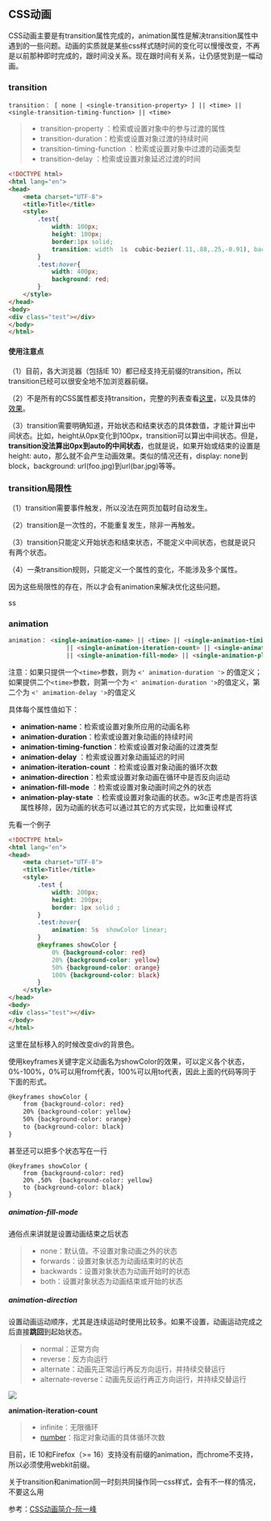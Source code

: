 ## CSS动画

CSS动画主要是有transition属性完成的，animation属性是解决transition属性中遇到的一些问题。动画的实质就是某些css样式随时间的变化可以慢慢改变，不再是以前那种即时完成的，跟时间没关系。现在跟时间有关系，让仍感觉到是一幅动画。

### transition

```
transition： [ none | <single-transition-property> ] || <time> || <single-transition-timing-function> || <time>
```

> * transition-property ：检索或设置对象中的参与过渡的属性
> * transition-duration：检索或设置对象过渡的持续时间
> * transition-timing-function ：检索或设置对象中过渡的动画类型
> * transition-delay ：检索或设置对象延迟过渡的时间

```html
<!DOCTYPE html>
<html lang="en">
<head>
    <meta charset="UTF-8">
    <title>Title</title>
    <style>
        .test{
            width: 100px;
            height: 100px;
            border:1px solid;
            transition: width  1s  cubic-bezier(.11,.88,.25,-0.91), background 1s 1s ease-out
        }
        .test:hover{
            width: 400px;
            background: red;
        }
    </style>
</head>
<body>
<div class="test"></div>
</body>
</html>
```

#### 使用注意点

（1）目前，各大浏览器（包括IE 10）都已经支持无前缀的transition，所以transition已经可以很安全地不加浏览器前缀。

（2）不是所有的CSS属性都支持transition，完整的列表查看[这里](http://oli.jp/2010/css-animatable-properties/)，以及具体的[效果](http://leaverou.github.io/animatable/)。

（3）transition需要明确知道，开始状态和结束状态的具体数值，才能计算出中间状态。比如，height从0px变化到100px，transition可以算出中间状态。但是，**transition没法算出0px到auto的中间状态**，也就是说，如果开始或结束的设置是height: auto，那么就不会产生动画效果。类似的情况还有，display: none到block，background: url\(foo.jpg\)到url\(bar.jpg\)等等。

### transition局限性

（1）transition需要事件触发，所以没法在网页加载时自动发生。

（2）transition是一次性的，不能重复发生，除非一再触发。

（3）transition只能定义开始状态和结束状态，不能定义中间状态，也就是说只有两个状态。

（4）一条transition规则，只能定义一个属性的变化，不能涉及多个属性。

因为这些局限性的存在，所以才会有animation来解决优化这些问题。

ss

### animation

```html
animation： <single-animation-name> || <time> || <single-animation-timing-function> || <time> 
                || <single-animation-iteration-count> || <single-animation-direction> 
                || <single-animation-fill-mode> || <single-animation-play-state>
```

注意：如果只提供一个`<time>`参数，则为 `<' animation-duration '>` 的值定义；如果提供二个`<time>`参数，则第一个为 `<' animation-duration '>`的值定义，第二个为 `<' animation-delay '>`的值定义

具体每个属性值如下：

* **animation-name**：检索或设置对象所应用的动画名称
* **animation-duration**：检索或设置对象动画的持续时间
* **animation-timing-function**：检索或设置对象动画的过渡类型
* **animation-delay** ：检索或设置对象动画延迟的时间
* **animation-iteration-count** ：检索或设置对象动画的循环次数
* **animation-direction**：检索或设置对象动画在循环中是否反向运动
* **animation-fill-mode** ：检索或设置对象动画时间之外的状态
* **animation-play-state** ：检索或设置对象动画的状态。w3c正考虑是否将该属性移除，因为动画的状态可以通过其它的方式实现，比如重设样式

先看一个例子

```html
<!DOCTYPE html>
<html lang="en">
<head>
    <meta charset="UTF-8">
    <title>Title</title>
    <style>
        .test {
            width: 200px;
            height: 200px;
            border: 1px solid ;
        }
        .test:hover{
            animation: 5s  showColor linear;
        }
        @keyframes showColor {
            0% {background-color: red}
            20% {background-color: yellow}
            50% {background-color: orange}
            100% {background-color: black}
        }
    </style>
</head>
<body>
<div class="test"></div>
</body>
</html>
```

这里在鼠标移入的时候改变div的背景色。

使用keyframes关键字定义动画名为showColor的效果，可以定义各个状态，0%-100%，0%可以用from代表，100%可以用to代表，因此上面的代码等同于下面的形式。

```html
@keyframes showColor {
    from {background-color: red}
    20% {background-color: yellow}
    50% {background-color: orange}
    to {background-color: black}
}
```

甚至还可以把多个状态写在一行

```
@keyframes showColor {
    from {background-color: red}
    20% ,50%  {background-color: yellow}
    to {background-color: black}
}
```

##### animation-fill-mode

通俗点来讲就是设置动画结束之后状态

> * none：默认值。不设置对象动画之外的状态
> * forwards：设置对象状态为动画结束时的状态
> * backwards：设置对象状态为动画开始时的状态
> * both：设置对象状态为动画结束或开始的状态

##### animation-direction

设置动画运动顺序，尤其是连续运动时使用比较多。如果不设置，动画运动完成之后直接**跳回**到起始状态。

> * normal：正常方向
> * reverse：反方向运行
> * alternate：动画先正常运行再反方向运行，并持续交替运行
> * alternate-reverse：动画先反运行再正方向运行，并持续交替运行

![](http://www.ruanyifeng.com/blogimg/asset/201402/bg2014021401.png)

**animation-iteration-count**

> * infinite：无限循环
> * [number](http://css.doyoe.com/values/numeric/number.htm)：指定对象动画的具体循环次数

目前，IE 10和Firefox（&gt;= 16）支持没有前缀的animation，而chrome不支持，所以必须使用webkit前缀。

关于transition和animation同一时刻共同操作同一css样式，会有不一样的情况，不要这么用

参考：[CSS动画简介-阮一峰](http://www.ruanyifeng.com/blog/2014/02/css_transition_and_animation.html)

